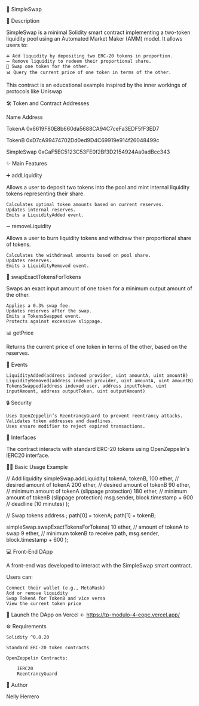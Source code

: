 🚀 SimpleSwap

📄 Description

SimpleSwap is a minimal Solidity smart contract implementing a two-token liquidity pool using an Automated Market Maker (AMM) model. It allows users to:

    ➕ Add liquidity by depositing two ERC-20 tokens in proportion.
    ➖ Remove liquidity to redeem their proportional share.
    🔄 Swap one token for the other.
    📊 Query the current price of one token in terms of the other.

This contract is an educational example inspired by the inner workings of protocols like Uniswap

🛠️ Token and Contract Addresses

Name	Address

TokenA	0x6619F80E8b660da5688CA94C7ceFa3EDF5fF3ED7

TokenB	0xD7cA99474702Dd0ed9D4C69919e914f26048499c

SimpleSwap	0xCaF5EC5123C53FE0f2Bf3D2154924Aa0adBcc343

✨ Main Features

➕ addLiquidity

Allows a user to deposit two tokens into the pool and mint internal liquidity tokens representing their share.

    Calculates optimal token amounts based on current reserves.
    Updates internal reserves.
    Emits a LiquidityAdded event.

➖ removeLiquidity

Allows a user to burn liquidity tokens and withdraw their proportional share of tokens.

    Calculates the withdrawal amounts based on pool share.
    Updates reserves.
    Emits a LiquidityRemoved event.

🔄 swapExactTokensForTokens

Swaps an exact input amount of one token for a minimum output amount of the other.

    Applies a 0.3% swap fee.
    Updates reserves after the swap.
    Emits a TokensSwapped event.
    Protects against excessive slippage.

📊 getPrice

Returns the current price of one token in terms of the other, based on the reserves.

📢 Events

    LiquidityAdded(address indexed provider, uint amountA, uint amountB)
    LiquidityRemoved(address indexed provider, uint amountA, uint amountB)
    TokensSwapped(address indexed user, address inputToken, uint inputAmount, address outputToken, uint outputAmount)

🔒 Security

    Uses OpenZeppelin’s ReentrancyGuard to prevent reentrancy attacks.
    Validates token addresses and deadlines.
    Uses ensure modifier to reject expired transactions.

🔗 Interfaces

The contract interacts with standard ERC-20 tokens using OpenZeppelin's IERC20 interface.

🧑‍💻 Basic Usage Example

// Add liquidity
simpleSwap.addLiquidity(
    tokenA,
    tokenB,
    100 ether,     // desired amount of tokenA
    200 ether,     // desired amount of tokenB
    90 ether,      // minimum amount of tokenA (slippage protection)
    180 ether,     // minimum amount of tokenB (slippage protection)
    msg.sender,
    block.timestamp + 600 // deadline (10 minutes)
);

// Swap tokens
address ;
path[0] = tokenA;
path[1] = tokenB;

simpleSwap.swapExactTokensForTokens(
    10 ether,       // amount of tokenA to swap
    9 ether,        // minimum tokenB to receive
    path,
    msg.sender,
    block.timestamp + 600
);

💻 Front-End DApp

A front-end was developed to interact with the SimpleSwap smart contract.

Users can:

    Connect their wallet (e.g., MetaMask)
    Add or remove liquidity
    Swap TokenA for TokenB and vice versa
    View the current token price

🔗 Launch the DApp on Vercel ← https://tp-modulo-4-eopc.vercel.app/

⚙️ Requirements

    Solidity ^0.8.20
    
    Standard ERC-20 token contracts
    
    OpenZeppelin Contracts:

        IERC20
        ReentrancyGuard

👤 Author

Nelly Herrero
